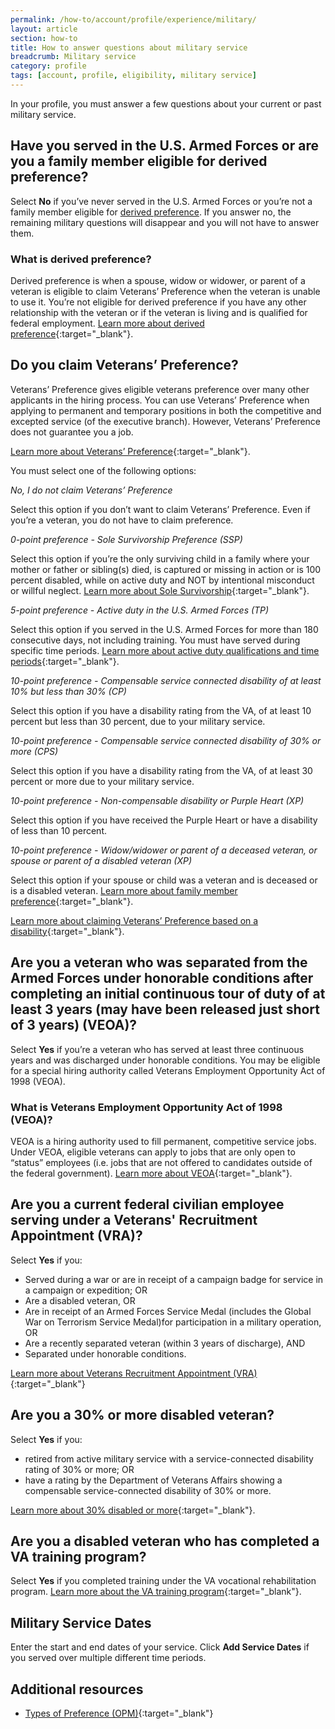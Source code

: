 ```yaml
---
permalink: /how-to/account/profile/experience/military/
layout: article
section: how-to
title: How to answer questions about military service
breadcrumb: Military service
category: profile
tags: [account, profile, eligibility, military service]
---
```


In your profile, you must answer a few questions about your current or past military service.

## Have you served in the U.S. Armed Forces or are you a family member eligible for derived preference?

Select **No** if you’ve never served in the U.S. Armed Forces or you’re not a family member eligible for [derived preference](#what-is-derived-preference). If you answer no, the remaining military questions will disappear and you will not have to answer them.

### What is derived preference?

Derived preference is when a spouse, widow or widower, or parent of a veteran is eligible to claim Veterans’ Preference when the veteran is unable to use it. You’re not eligible for derived preference if you have any other relationship with the veteran or if the veteran is living and is qualified for federal employment.   [Learn more about derived preference](https://www.fedshirevets.gov/job-seekers/veterans-preference/family-member-preference/){:target="_blank"}.

## Do you claim Veterans’ Preference?

Veterans’ Preference gives eligible veterans preference over many other applicants in the hiring process. You can use Veterans’ Preference when applying to permanent and temporary positions in both the competitive and excepted service (of the executive branch). However, Veterans’ Preference does not guarantee you a job.

[Learn more about Veterans’ Preference](https://www.fedshirevets.gov/job-seekers/veterans-preference/){:target="_blank"}.

You must select one of the following options:

_No, I do not claim Veterans’ Preference_

Select this option if you don’t want to claim Veterans’ Preference.  Even if you’re a veteran, you do not have to claim preference.

_0-point preference - Sole Survivorship Preference (SSP)_

Select this option if you’re the only surviving child in a family where your mother or father or sibling(s) died, is captured or missing in action or is 100 percent disabled, while on active duty and NOT by intentional misconduct or willful neglect.   [Learn more about Sole Survivorship](https://www.fedshirevets.gov/job-seekers/veterans-preference/#0point){:target="_blank"}.

_5-point preference - Active duty in the U.S. Armed Forces (TP)_

Select this option if you served in the U.S. Armed Forces for more than 180 consecutive days, not including training. You must have served during specific time periods. [Learn more about active duty qualifications and time periods](https://www.fedshirevets.gov/job-seekers/veterans-preference/#content){:target="_blank"}.

_10-point preference - Compensable service connected disability of at least 10% but less than 30% (CP)_

Select this option if you have a disability rating from the VA, of at least 10 percent but less than 30 percent, due to your military service.

_10-point preference - Compensable service connected disability of 30% or more (CPS)_

Select this option if you have a disability rating from the VA, of at least 30 percent or more due to your military service.

_10-point preference - Non-compensable disability or Purple Heart (XP)_

Select this option if you have received the Purple Heart or have a disability of less than 10 percent.

_10-point preference - Widow/widower or parent of a deceased veteran, or spouse or parent of a disabled veteran (XP)_

Select this option if your spouse or child was a veteran and is deceased or is a disabled veteran. [Learn more about family member preference](https://www.fedshirevets.gov/job-seekers/veterans-preference/family-member-preference/){:target="_blank"}.

[Learn more about claiming Veterans’ Preference based on a disability](https://www.fedshirevets.gov/job-seekers/veterans-preference/#10point){:target="_blank"}.

## Are you a veteran who was separated from the Armed Forces under honorable conditions after completing an initial continuous tour of duty of at least 3 years (may have been released just short of 3 years) (VEOA)?

Select **Yes** if you’re a veteran who has served at least three continuous years and was discharged under honorable conditions. You may be eligible for a special hiring authority called Veterans Employment Opportunity Act of 1998 (VEOA).

### What is Veterans Employment Opportunity Act of 1998 (VEOA)?

VEOA is a hiring authority used to fill permanent, competitive service jobs. Under VEOA, eligible veterans can apply to jobs that are only open to “status” employees (i.e. jobs that are not offered to candidates outside of the federal government). [Learn more about VEOA](https://www.fedshirevets.gov/job-seekers/special-hiring-authorities/#veoa){:target="_blank"}.

## Are you a current federal civilian employee serving under a Veterans' Recruitment Appointment (VRA)?

Select **Yes** if you:

* Served during a war or are in receipt of a campaign badge for service in a campaign or expedition; OR
* Are a disabled veteran, OR
* Are in receipt of an Armed Forces Service Medal (includes the Global War on Terrorism Service Medal)for participation in a military operation, OR
* Are a recently separated veteran (within 3 years of discharge), AND
* Separated under honorable conditions.

[Learn more about Veterans Recruitment Appointment (VRA)](https://www.fedshirevets.gov/job-seekers/special-hiring-authorities/#vra){:target="_blank"}

## Are you a 30% or more disabled veteran?

Select **Yes** if you:

* retired from active military service with a service-connected disability rating of 30% or more; OR
* have a rating by the Department of Veterans Affairs showing a compensable service-connected disability of 30% or more.  

[Learn more about 30% disabled or more](https://www.fedshirevets.gov/job-seekers/special-hiring-authorities/#30){:target="_blank"}.

## Are you a disabled veteran who has completed a VA training program?

Select **Yes** if you completed training under the VA vocational rehabilitation program. [Learn more about the VA training program](https://www.fedshirevets.gov/job-seekers/special-hiring-authorities/#training){:target="_blank"}.

## Military Service Dates

Enter the start and end dates of your service. Click **Add Service Dates** if you served over multiple different time periods.

## Additional resources

* [Types of Preference (OPM)](https://www.opm.gov/policy-data-oversight/veterans-employment-initiative/vet-guide/#2Types){:target="_blank"}
